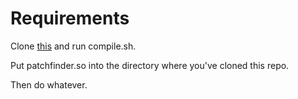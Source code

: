 
# Requirements

Clone <a href="https://github.com/Merculous/ios-jailbreak-patchfinder" target="_blank">this<a/> and run compile.sh.

Put patchfinder.so into the directory where you've cloned this repo.

Then do whatever.
